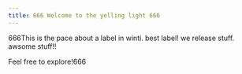 ```yaml
---
title: 666 Welcome to the yelling light 666
---
```

666This is the pace about a label in winti. best label! we release stuff. awsome stuff!!

Feel free to explore!666